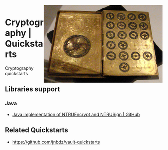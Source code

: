 <img src="assets/16th_century_French_cypher_machine_in_the_shape_of_a_book_with_arms_of_Henri_II.jpg" alt="16th century French cypher machine in the shape of a book with arms of Henri II" align="right" style="width: 380px;">

# Cryptography | Quickstarts
Cryptography quickstarts

## Libraries support
### Java
- [Java implementation of NTRUEncrypt and NTRUSign | GitHub](https://github.com/tbuktu/ntru)

## Related Quickstarts
- https://github.com/jnbdz/vault-quickstarts
